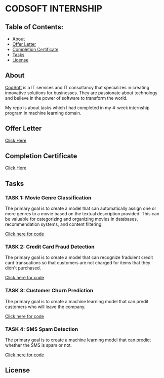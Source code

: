 # CODSOFT INTERNSHIP

## Table of Contents:

- [About](#about)
- [Offer Letter](#offer-letter)
- [Completion Certificate](#Completion-certificate)
- [Tasks](#tasks)
- [License](#license)

## About

[CodSoft](https://www.codsoft.in/) is a IT services and IT consultancy that specializes in creating innovative solutions for businesses. They are passionate about technology and believe in the power of software to transform the world. 

My repo is about tasks which I had completed in my 4-week internship program in machine learning domain.

## Offer Letter

[Click Here](https://www.linkedin.com/posts/mani-sankar-pasala_codsoft-internship-machinelearning-activity-7142554059454001153-9NHR?utm_source=share&utm_medium=member_desktop)

## Completion Certificate

[Click Here](https://www.linkedin.com/posts/mani-sankar-pasala_codsoft-cip-activity-7156084511468933120-OONu?utm_source=share&utm_medium=member_desktop)

## Tasks

### TASK 1: Movie Genre Classification

The primary goal is to create a model that can automatically assign one or more genres to a movie based on the textual description provided. This can be valuable for categorizing and organizing movies in databases, recommendation systems, and content filtering.

[Click here for code](Task1.ipynb)

### TASK 2: Credit Card Fraud Detection

The primary goal is to create a model that can recognize fradulent credit card transcations so that customers are not charged for items that they didn't purchased.

[Click here for code](Task2.ipynb)

### TASK 3: Customer Churn Prediction

The primary goal is to create a machine learning model that can predit customers who will leave the company.

[Click here for code](Task3.ipynb)

### TASK 4: SMS Spam Detection

The primary goal is to create a machine learning model that can predict whether the SMS is spam or not.

[Click here for code](Task4.ipynb)

## License
